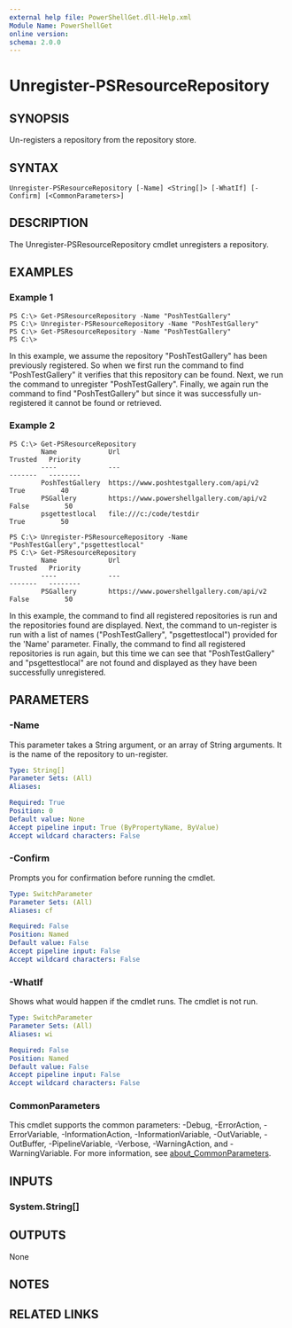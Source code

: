 ```yaml
---
external help file: PowerShellGet.dll-Help.xml
Module Name: PowerShellGet
online version:
schema: 2.0.0
---
```


# Unregister-PSResourceRepository

## SYNOPSIS
Un-registers a repository from the repository store.

## SYNTAX

```
Unregister-PSResourceRepository [-Name] <String[]> [-WhatIf] [-Confirm] [<CommonParameters>]
```

## DESCRIPTION
The Unregister-PSResourceRepository cmdlet unregisters a repository.

## EXAMPLES

### Example 1
```
PS C:\> Get-PSResourceRepository -Name "PoshTestGallery"
PS C:\> Unregister-PSResourceRepository -Name "PoshTestGallery"
PS C:\> Get-PSResourceRepository -Name "PoshTestGallery"
PS C:\>

```

In this example, we assume the repository "PoshTestGallery" has been previously registered. So when we first run the command to find "PoshTestGallery" it verifies that this repository can be found. Next, we run the command to unregister "PoshTestGallery". Finally, we again run the command to find "PoshTestGallery" but since it was successfully un-registered it cannot be found or retrieved.

### Example 2
```
PS C:\> Get-PSResourceRepository
        Name             Url                                          Trusted   Priority
        ----             ---                                          -------   --------
        PoshTestGallery  https://www.poshtestgallery.com/api/v2          True         40
        PSGallery        https://www.powershellgallery.com/api/v2       False         50
        psgettestlocal   file:///c:/code/testdir                         True         50

PS C:\> Unregister-PSResourceRepository -Name "PoshTestGallery","psgettestlocal"
PS C:\> Get-PSResourceRepository
        Name             Url                                          Trusted   Priority
        ----             ---                                          -------   --------
        PSGallery        https://www.powershellgallery.com/api/v2       False         50

```

In this example, the command to find all registered repositories is run and the repositories found are displayed. Next, the command to un-register is run with a list of names ("PoshTestGallery", "psgettestlocal") provided for the 'Name' parameter. Finally, the command to find all registered repositories is run again, but this time we can see that "PoshTestGallery" and "psgettestlocal" are not found and displayed as they have been successfully unregistered.

## PARAMETERS

### -Name
This parameter takes a String argument, or an array of String arguments. It is the name of the repository to un-register.

```yaml
Type: String[]
Parameter Sets: (All)
Aliases:

Required: True
Position: 0
Default value: None
Accept pipeline input: True (ByPropertyName, ByValue)
Accept wildcard characters: False
```

### -Confirm
Prompts you for confirmation before running the cmdlet.

```yaml
Type: SwitchParameter
Parameter Sets: (All)
Aliases: cf

Required: False
Position: Named
Default value: False
Accept pipeline input: False
Accept wildcard characters: False
```

### -WhatIf
Shows what would happen if the cmdlet runs.
The cmdlet is not run.

```yaml
Type: SwitchParameter
Parameter Sets: (All)
Aliases: wi

Required: False
Position: Named
Default value: False
Accept pipeline input: False
Accept wildcard characters: False
```

### CommonParameters
This cmdlet supports the common parameters: -Debug, -ErrorAction, -ErrorVariable, -InformationAction, -InformationVariable, -OutVariable, -OutBuffer, -PipelineVariable, -Verbose, -WarningAction, and -WarningVariable. For more information, see [about_CommonParameters](https://go.microsoft.com/fwlink/?LinkID=113216).

## INPUTS

### System.String[]
## OUTPUTS

None
## NOTES

## RELATED LINKS

